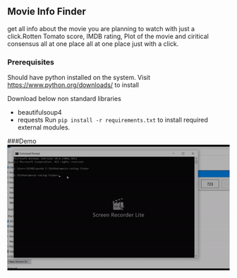 
## Movie Info Finder

get all info about the movie you are planning to watch with just a click.Rotten Tomato score, IMDB rating, Plot of the movie  and ciritical consensus all at one place all at one place just with a click.

### Prerequisites

Should have python installed on the system. Visit https://www.python.org/downloads/ to install

Download below non standard libraries
* beautifulsoup4
* requests
 Run `pip install -r requirements.txt` to install required external modules.

###Demo
![Alt Text](demo.gif)